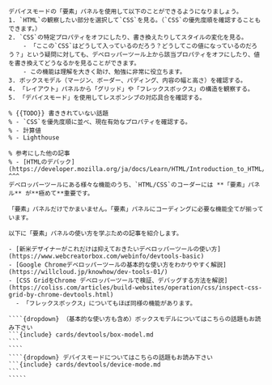 ``````{card} デベロッパーツールの「要素」パネルを使う
デバイスモードの「要素」パネルを使用して以下のことができるようになりましょう。
1. `HTML`の観察したい部分を選択して`CSS`を見る。（`CSS`の優先度順を確認することもできます。）
2. `CSS`の特定プロパティをオフにしたり、書き換えたりしてスタイルの変化を見る。
	- 「ここの`CSS`はどうして入っているのだろう？どうしてこの値になっているのだろう？」という疑問に対しても、デベロッパーツール上から該当プロパティをオフにしたり、値を書き換えてどうなるかを見ることができます。
	- この機能は理解を大きく助け、勉強に非常に役立ちます。
3. ボックスモデル（マージン、ボーダー、パディング、内容の幅と高さ）を確認する。
4. 「レイアウト」パネルから「グリッド」や「フレックスボックス」の構造を観察する。
5. 「デバイスモード」を使用してレスポンシブの対応具合を確認する。

% {{TODO}} 書ききれていない話題
% - `CSS`を優先度順に並べ、現在有効なプロパティを確認する。 
% - 計算値
% - Lighthouse

% 参考にした他の記事
% - [HTMLのデバック](https://developer.mozilla.org/ja/docs/Learn/HTML/Introduction_to_HTML/Debugging_HTML)
^^^
デベロッパーツールにある様々な機能のうち、`HTML/CSS`のコーダーには **「要素」パネル** が**極めて**重要です。

「要素」パネルだけでかまいません。「要素」パネルにコーディングに必要な機能全てが揃っています。

以下に「要素」パネルの使い方を学ぶための記事を紹介します。

- [新米デザイナーがこれだけは抑えておきたいデベロッパーツールの使い方](https://www.webcreatorbox.com/webinfo/devtools-basic)
- [Google Chromeデベロッパーツールの基本的な使い方をわかりやすく解説](https://willcloud.jp/knowhow/dev-tools-01/)
- [CSS GridをChrome デベロッパーツールで検証、デバッグする方法を解説](https://coliss.com/articles/build-websites/operation/css/inspect-css-grid-by-chrome-devtools.html)
  - 「フレックスボックス」についてもほぼ同様の機能があります。

````{dropdown} （基本的な使い方も含め）ボックスモデルについてはこちらの話題もお読み下さい
```{include} cards/devtools/box-model.md
```
````
````{dropdown} デバイスモードについてはこちらの話題もお読み下さい
```{include} cards/devtools/device-mode.md
```
`````
``````
